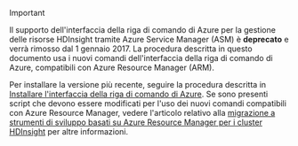 > [!IMPORTANT]
> Il supporto dell'interfaccia della riga di comando di Azure per la gestione delle risorse HDInsight tramite Azure Service Manager (ASM) è **deprecato** e verrà rimosso dal 1 gennaio 2017. La procedura descritta in questo documento usa i nuovi comandi dell'interfaccia della riga di comando di Azure, compatibili con Azure Resource Manager (ARM).
> 
> Per installare la versione più recente, seguire la procedura descritta in [Installare l'interfaccia della riga di comando di Azure](../articles/xplat-cli-install.md). Se sono presenti script che devono essere modificati per l'uso dei nuovi comandi compatibili con Azure Resource Manager, vedere l'articolo relativo alla [migrazione a strumenti di sviluppo basati su Azure Resource Manager per i cluster HDInsight](../articles/hdinsight/hdinsight-hadoop-development-using-azure-resource-manager.md) per altre informazioni.
> 
> 

